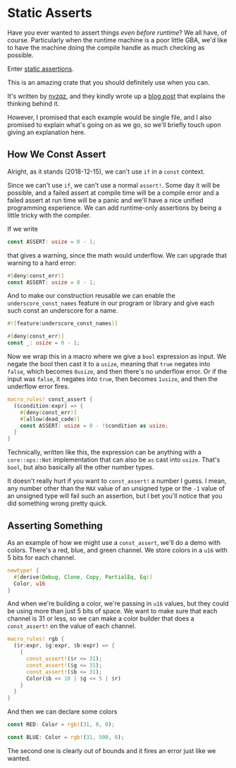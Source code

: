 # Static Asserts

Have you ever wanted to assert things _even before runtime_? We all have, of
course. Particularly when the runtime machine is a poor little GBA, we'd like to
have the machine doing the compile handle as much checking as possible.

Enter [static assertions](https://docs.rs/static_assertions/).

This is an amazing crate that you should definitely use when you can.

It's written by [nvzqz](https://github.com/nvzqz), and they kindly wrote up a
[blog
post](https://nikolaivazquez.com/posts/programming/rust-static-assertions/) that
explains the thinking behind it.

However, I promised that each example would be single file, and I also promised
to explain what's going on as we go, so we'll briefly touch upon giving an
explanation here.

## How We Const Assert

Alright, as it stands (2018-12-15), we can't use `if` in a `const` context.

Since we can't use `if`, we can't use a normal `assert!`. Some day it will be
possible, and a failed assert at compile time will be a compile error and a
failed assert at run time will be a panic and we'll have a nice unified
programming experience. We can add runtime-only assertions by being a little
tricky with the compiler.

If we write

```rust
const ASSERT: usize = 0 - 1;
```

that gives a warning, since the math would underflow. We can upgrade that
warning to a hard error:

```rust
#[deny(const_err)]
const ASSERT: usize = 0 - 1;
```

And to make our construction reusable we can enable the `underscore_const_names`
feature in our program or library and give each such const an underscore for a
name.

```rust
#![feature(underscore_const_names)]

#[deny(const_err)]
const _: usize = 0 - 1;
```

Now we wrap this in a macro where we give a `bool` expression as input. We
negate the bool then cast it to a `usize`, meaning that `true` negates into
`false`, which becomes `0usize`, and then there's no underflow error. Or if the
input was `false`, it negates into `true`, then becomes `1usize`, and then the
underflow error fires.

```rust
macro_rules! const_assert {
  ($condition:expr) => {
    #[deny(const_err)]
    #[allow(dead_code)]
    const ASSERT: usize = 0 - !$condition as usize;
  }
}
```

Technically, written like this, the expression can be anything with a
`core::ops::Not` implementation that can also be `as` cast into `usize`. That's
`bool`, but also basically all the other number types.

It doesn't really hurt if you want to `const_assert!` a number I guess. I mean,
any number other than the `MAX` value of an unsigned type or the `-1` value of
an unsigned type will fail such an assertion, but I bet you'll notice that you
did something wrong pretty quick.

## Asserting Something

As an example of how we might use a `const_assert`, we'll do a demo with colors.
There's a red, blue, and green channel. We store colors in a `u16` with 5 bits
for each channel.

```rust
newtype! {
  #[derive(Debug, Clone, Copy, PartialEq, Eq)]
  Color, u16
}
```

And when we're building a color, we're passing in `u16` values, but they could
be using more than just 5 bits of space. We want to make sure that each channel
is 31 or less, so we can make a color builder that does a `const_assert!` on the
value of each channel.

```rust
macro_rules! rgb {
  ($r:expr, $g:expr, $b:expr) => {
    {
      const_assert!($r <= 31);
      const_assert!($g <= 31);
      const_assert!($b <= 31);
      Color($b << 10 | $g << 5 | $r)
    }
  }
}
```

And then we can declare some colors

```rust
const RED: Color = rgb!(31, 0, 0);

const BLUE: Color = rgb!(31, 500, 0);
```

The second one is clearly out of bounds and it fires an error just like we
wanted.
